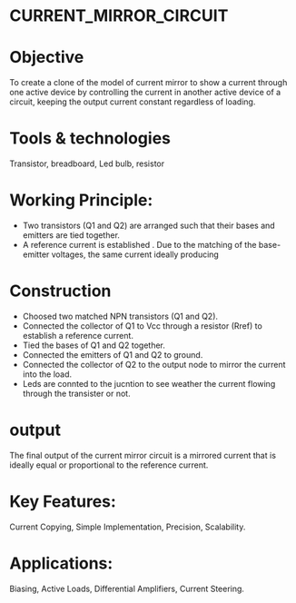 # CURRENT_MIRROR_CIRCUIT
# Objective 
To create a clone of the model of current mirror to show a current through one active device by controlling the current in another active device of a circuit, keeping the output current constant regardless of loading.
# Tools & technologies
Transistor, breadboard, Led bulb, resistor
# Working Principle:
- Two transistors (Q1 and Q2) are arranged such that their bases and emitters are tied together.  
- A reference current is established . Due to the matching of the base-emitter voltages, the same current ideally producing 
# Construction
- Choosed two matched NPN transistors (Q1 and Q2).  
- Connected the collector of Q1 to Vcc through a resistor (Rref) to establish a reference current.  
- Tied the bases of Q1 and Q2 together.  
- Connected the emitters of Q1 and Q2 to ground.  
- Connected the collector of Q2 to the output node to mirror the current into the load.
- Leds are connted to the jucntion to see weather the current flowing through the transister or not.
# output
The final output of the current mirror circuit is a mirrored current that is ideally equal or proportional to the reference current.
# Key Features:
Current Copying, Simple Implementation, Precision, Scalability.
# Applications:
Biasing, Active Loads, Differential Amplifiers, Current Steering.
